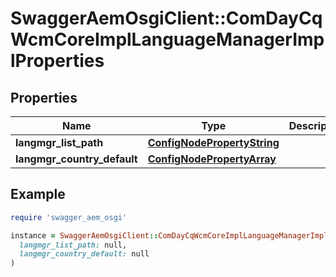 # SwaggerAemOsgiClient::ComDayCqWcmCoreImplLanguageManagerImplProperties

## Properties

| Name | Type | Description | Notes |
| ---- | ---- | ----------- | ----- |
| **langmgr_list_path** | [**ConfigNodePropertyString**](ConfigNodePropertyString.md) |  | [optional] |
| **langmgr_country_default** | [**ConfigNodePropertyArray**](ConfigNodePropertyArray.md) |  | [optional] |

## Example

```ruby
require 'swagger_aem_osgi'

instance = SwaggerAemOsgiClient::ComDayCqWcmCoreImplLanguageManagerImplProperties.new(
  langmgr_list_path: null,
  langmgr_country_default: null
)
```

